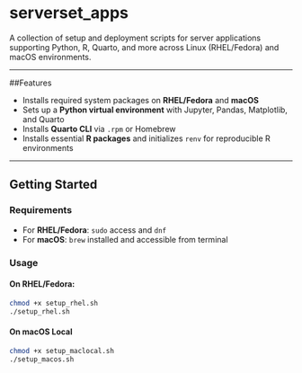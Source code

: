 # serverset_apps

A collection of setup and deployment scripts for server applications supporting Python, R, Quarto, and more across Linux (RHEL/Fedora) and macOS environments.

---

##Features

- Installs required system packages on **RHEL/Fedora** and **macOS**  
- Sets up a **Python virtual environment** with Jupyter, Pandas, Matplotlib, and Quarto  
- Installs **Quarto CLI** via `.rpm` or Homebrew  
- Installs essential **R packages** and initializes `renv` for reproducible R environments  

---

## Getting Started

### Requirements

- For **RHEL/Fedora**: `sudo` access and `dnf`  
- For **macOS**: `brew` installed and accessible from terminal  

### Usage

#### On RHEL/Fedora:

```bash
chmod +x setup_rhel.sh
./setup_rhel.sh
```
#### On macOS Local

```bash
chmod +x setup_maclocal.sh
./setup_macos.sh
```
